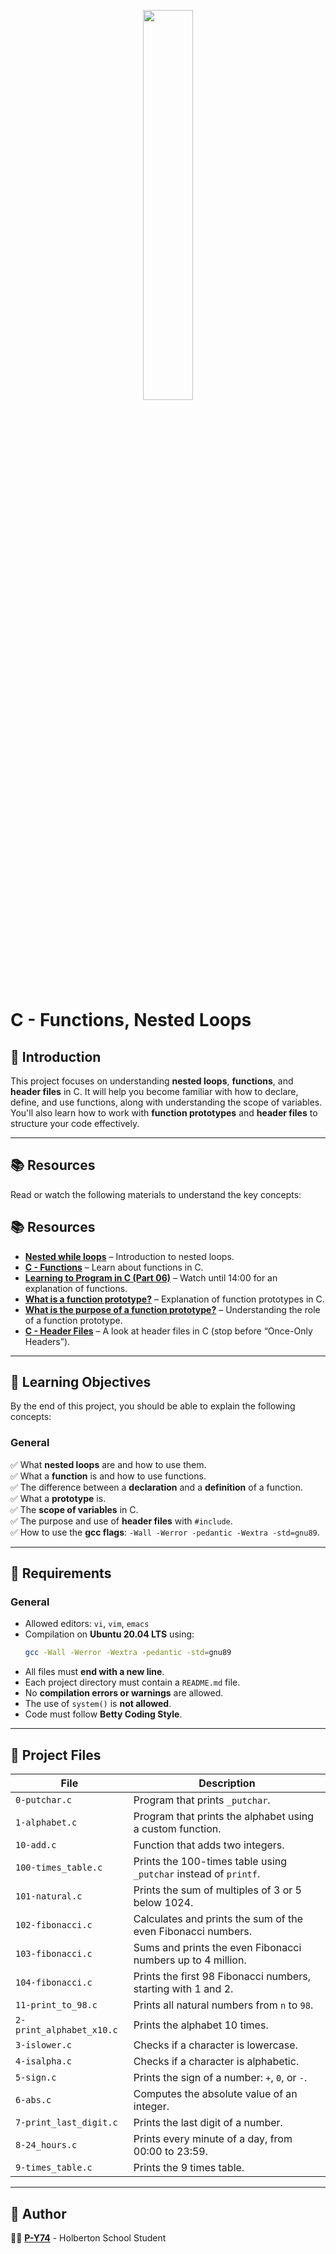 <p align="center">
   <img src="https://github.com/user-attachments/assets/7d564981-cb81-43e7-819a-25ffcfc5bd72" width=40% height=40%/>
</p>

# C - Functions, Nested Loops

## 📌 Introduction
This project focuses on understanding **nested loops**, **functions**, and **header files** in C. It will help you become familiar with how to declare, define, and use functions, along with understanding the scope of variables. You'll also learn how to work with **function prototypes** and **header files** to structure your code effectively.

---

## 📚 Resources
Read or watch the following materials to understand the key concepts:

## 📚 Resources

- **[Nested while loops](https://www.youtube.com/watch?v=Z3iGeQ1gIss)** – Introduction to nested loops.
- **[C - Functions](https://www.tutorialspoint.com/cprogramming/c_functions.htm)** – Learn about functions in C.
- **[Learning to Program in C (Part 06)](https://www.youtube.com/watch?v=qMlnFwYdqIw)** – Watch until 14:00 for an explanation of functions.
- **[What is a function prototype?](https://www.programiz.com/c-programming/c-user-defined-functions#:~:text=A%20function%20prototype%20is%20simply,be%20used%20in%20the%20program.)** – Explanation of function prototypes in C.
- **[What is the purpose of a function prototype?](https://www.geeksforgeeks.org/what-is-the-purpose-of-a-function-prototype/)** – Understanding the role of a function prototype.
- **[C - Header Files](https://www.tutorialspoint.com/cprogramming/c_header_files.htm)** – A look at header files in C (stop before “Once-Only Headers”).


---

## 🎯 Learning Objectives
By the end of this project, you should be able to explain the following concepts:

### General
✅ What **nested loops** are and how to use them.  
✅ What a **function** is and how to use functions.  
✅ The difference between a **declaration** and a **definition** of a function.  
✅ What a **prototype** is.  
✅ The **scope of variables** in C.  
✅ The purpose and use of **header files** with `#include`.  
✅ How to use the **gcc flags**: `-Wall -Werror -pedantic -Wextra -std=gnu89`.  

---

## 📝 Requirements

### General
- Allowed editors: `vi`, `vim`, `emacs`
- Compilation on **Ubuntu 20.04 LTS** using:
  ```sh
  gcc -Wall -Werror -Wextra -pedantic -std=gnu89
  ```
- All files must **end with a new line**.
- Each project directory must contain a `README.md` file.
- No **compilation errors or warnings** are allowed.
- The use of `system()` is **not allowed**.
- Code must follow **Betty Coding Style**.

---

## 📂 Project Files

| File                       | Description                                                                                           |
|----------------------------|-------------------------------------------------------------------------------------------------------|
| `0-putchar.c`               | Program that prints `_putchar`.                                                                        |
| `1-alphabet.c`              | Program that prints the alphabet using a custom function.                                              |
| `10-add.c`                  | Function that adds two integers.                                                                      |
| `100-times_table.c`         | Prints the 100-times table using `_putchar` instead of `printf`.                                       |
| `101-natural.c`             | Prints the sum of multiples of 3 or 5 below 1024.                                                     |
| `102-fibonacci.c`           | Calculates and prints the sum of the even Fibonacci numbers.                                          |
| `103-fibonacci.c`           | Sums and prints the even Fibonacci numbers up to 4 million.                                           |
| `104-fibonacci.c`           | Prints the first 98 Fibonacci numbers, starting with 1 and 2.                                          |
| `11-print_to_98.c`          | Prints all natural numbers from `n` to `98`.                                                           |
| `2-print_alphabet_x10.c`    | Prints the alphabet 10 times.                                                                          |
| `3-islower.c`               | Checks if a character is lowercase.                                                                   |
| `4-isalpha.c`               | Checks if a character is alphabetic.                                                                  |
| `5-sign.c`                  | Prints the sign of a number: `+`, `0`, or `-`.                                                         |
| `6-abs.c`                   | Computes the absolute value of an integer.                                                             |
| `7-print_last_digit.c`      | Prints the last digit of a number.                                                                    |
| `8-24_hours.c`              | Prints every minute of a day, from 00:00 to 23:59.                                                   |
| `9-times_table.c`           | Prints the 9 times table.                                                                              |

---

## 👤 Author
👨‍💻 **[P-Y74](https://github.com/P-Y74)** - Holberton School Student

